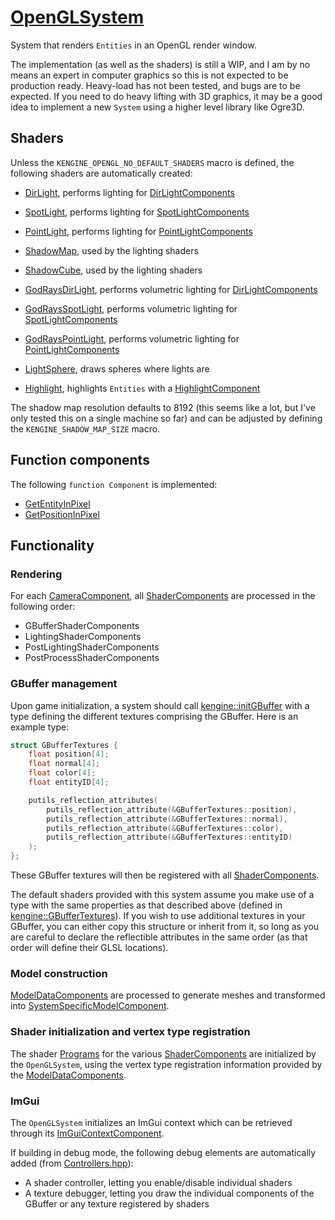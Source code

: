 # [OpenGLSystem](OpenGLSystem.hpp)

System that renders `Entities` in an OpenGL render window.

The implementation (as well as the shaders) is still a WIP, and I am by no means an expert in computer graphics so this is not expected to be production ready. Heavy-load has not been tested, and bugs are to be expected. If you need to do heavy lifting with 3D graphics, it may be a good idea to implement a new `System` using a higher level library like Ogre3D.

## Shaders

Unless the `KENGINE_OPENGL_NO_DEFAULT_SHADERS` macro is defined, the following shaders are automatically created:

* [DirLight](DirLight.hpp), performs lighting for [DirLightComponents](../../components/data/LightComponent.hpp)
* [SpotLight](SpotLight.hpp), performs lighting for [SpotLightComponents](../../components/data/LightComponent.hpp)
* [PointLight](PointLight.hpp), performs lighting for [PointLightComponents](../../components/data/LightComponent.hpp)

* [ShadowMap](ShadowMap.hpp), used by the lighting shaders
* [ShadowCube](ShadowCube.hpp), used by the lighting shaders

* [GodRaysDirLight](GodRaysDirLight.hpp), performs volumetric lighting for [DirLightComponents](../../components/data/LightComponent.hpp)
* [GodRaysSpotLight](GodRaysSpotLight.hpp), performs volumetric lighting for [SpotLightComponents](../../components/data/LightComponent.hpp)
* [GodRaysPointLight](GodRaysPointLight.hpp), performs volumetric lighting for [PointLightComponents](../../components/data/LightComponent.hpp)

* [LightSphere](LightSphere.hpp), draws spheres where lights are
* [Highlight](Highlight.hpp), highlights `Entities` with a [HighlightComponent](../../components/data/HighlightComponent.md)

The shadow map resolution defaults to 8192 (this seems like a lot, but I've only tested this on a single machine so far) and can be adjusted by defining the `KENGINE_SHADOW_MAP_SIZE` macro.

## Function components

The following `function Component` is implemented:

* [GetEntityInPixel](../../components/data/functions/GetEntityInPixel.md)
* [GetPositionInPixel](../../components/data/functions/GetPositionInPixel.md)

## Functionality

### Rendering

For each [CameraComponent](../../components/data/CameraComponent.md), all [ShaderComponents](../../components/data/ShaderComponent.md) are processed in the following order:
* GBufferShaderComponents
* LightingShaderComponents
* PostLightingShaderComponents
* PostProcessShaderComponents

### GBuffer management

Upon game initialization, a system should call [kengine::initGBuffer](../../components/functions/InitGBuffer.md) with a type defining the different textures comprising the GBuffer. Here is an example type:

```cpp
struct GBufferTextures {
	float position[4];
	float normal[4];
	float color[4];
	float entityID[4];

	putils_reflection_attributes(
		putils_reflection_attribute(&GBufferTextures::position),
		putils_reflection_attribute(&GBufferTextures::normal),
		putils_reflection_attribute(&GBufferTextures::color),
		putils_reflection_attribute(&GBufferTextures::entityID)
	);
};
```

These GBuffer textures will then be registered with all [ShaderComponents](../../components/data/ShaderComponent.md).

The default shaders provided with this system assume you make use of a type with the same properties as that described above (defined in [kengine::GBufferTextures](OpenGLSystem.hpp)). If you wish to use additional textures in your GBuffer, you can either copy this structure or inherit from it, so long as you are careful to declare the reflectible attributes in the same order (as that order will define their GLSL locations).

### Model construction

[ModelDataComponents](../../components/data/ModelDataComponent.md) are processed to generate meshes and transformed into [SystemSpecificModelComponent](../../components/data/SystemSpecificModelComponent.md).

### Shader initialization and vertex type registration

The shader [Programs](../../putils/opengl/Program.md) for the various [ShaderComponents](../../components/data/ShaderComponent.md) are initialized by the `OpenGLSystem`, using the vertex type registration information provided by the [ModelDataComponents](../../components/data/ModelDataComponent.md).

### ImGui

The `OpenGLSystem` initializes an ImGui context which can be retrieved through its [ImGuiContextComponent](../../components/data/ImGuiContextComponent.hpp).

If building in debug mode, the following debug elements are automatically added (from [Controllers.hpp](Controllers.hpp)):
* A shader controller, letting you enable/disable individual shaders
* A texture debugger, letting you draw the individual components of the GBuffer or any texture registered by shaders